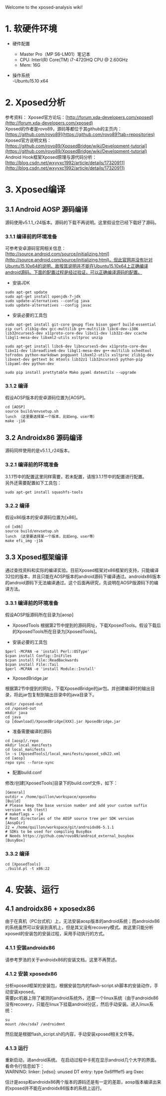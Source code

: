 Welcome to the xposed-analysis wiki!  


# 1. 软硬件环境
- 硬件配置  
    - Master Pro（MP S6-LM01）笔记本
    - CPU: Interl(R) Core(TM) i7-4720HQ CPU @ 2.60GHz
    - Mem: 16G

- 操作系统  
    -Ubuntu15.10 x64
    
# 2. Xposed分析

参考资料：
Xposed官方论坛：[http://forum.xda-developers.com/xposed](http://forum.xda-developers.com/xposed)  
Xposed的作者是rovo89，源码等都位于其github的主页内：[https://github.com/rovo89](https://github.com/rovo89?tab=repositories)  
Xposed官方说明文档：[https://github.com/rovo89/XposedBridge/wiki/Development-tutorial](https://github.com/rovo89/XposedBridge/wiki/Development-tutorial)  
Android Hook框架Xposed原理与源代码分析：[http://blog.csdn.net/wxyyxc1992/article/details/17320911](http://blog.csdn.net/wxyyxc1992/article/details/17320911)  
    
# 3. Xposed编译

## 3.1 Android AOSP 源码编译

源码使用v5.1.1_r24版本。源码的下载不再说明。这里假设您已经下载好了源码。
    
### 3.1.1 编译前的环境准备

可参考安卓源码官网相关信息：[http://source.android.com/source/initializing.html](http://source.android.com/source/initializing.html)。但此官网并没有针对Ubuntu15.10x64的说明，故按其说明并不能在Ubuntu15.10x64上正确编译android源码。下面的配置过程是经过验证，可以正确编译源码的配置。  

- 安装JDK
```
sudo apt-get update
sudo apt-get install openjdk-7-jdk
sudo update-alternatives --config java
sudo update-alternatives --config javac
```

- 安装必要的工具包
```
sudo apt-get install git-core gnupg flex bison gperf build-essential zip curl zlib1g-dev gcc-multilib g++-multilib libc6-dev-i386 lib32ncurses5-dev x11proto-core-dev libx11-dev lib32z-dev ccache libgl1-mesa-dev libxml2-utils xsltproc unzip

sudo apt-get install libc6-dev libncurses5-dev x11proto-core-dev libx11-dev libreadline6-dev libgl1-mesa-dev g++-multilib schedtool tofrodos python-markdown pngquant libxml2-utils xsltproc zlib1g-dev libxext-dev gettext bc mtools lib32z1 lib32ncurses5 python-pip libyaml-dev python-dev

sudo pip install prettytable Mako pyaml dateutils --upgrade
```

### 3.1.2 编译

假设AOSP版本的安卓源码位置为[AOSP]。  

```
cd [AOSP]
source build/envsetup.sh
lunch （这里要选择某一个版本，比如eng、user等）
make -j16
```

## 3.2 Androidx86 源码编译

源码同样使用的是v5.1.1_r24版本。

### 3.2.1 编译前的环境准备

3.1.1节中的配置这里同样需要，若未配置，请按3.1.1节中的配置进行配置。  
另外还需要配置如下工具包：  

```
sudo apt-get install squashfs-tools
```

### 3.2.2 编译

假设x86版本的安卓源码位置为[x86]。  

```
cd [x86]
source build/envsetup.sh
lunch （这里要选择某一个版本，比如eng、user等）
make efi_img -j16
```

## 3.3 Xposed框架编译

通过查找资料和实际的编译实验。目前Xposed框架对x86框架的支持，只能编译32位的版本，并且只能在AOSP版本的android源码下编译通过。androidx86版本的android源码下无法编译通过。这个后面再研究，先说明在AOSP版源码下的编译方法。  

### 3.3.1 编译前的环境准备

假设AOSP版源码所在目录为[aosp]  

- XposedTools
根据第2节中提到的源码网址，下载XposedTools。假设下载后的XposedTools所在目录为[XposedTools]。  

- 安装必要的工具包

```
$perl -MCPAN -e 'install Perl::OSType'
$cpan install Config::IniFiles
$cpan install File::ReadBackwards
$cpan install File::Tail
$perl -MCPAN -e 'install Module::Install'
```

- XposedBridge.jar

根据第2节中提到的网址，下载XposedBridge的jar包。并创建编译时的输出目录，将此jar包复制到输出目录中的java目录下。  

```
mkdir /xposed-out
cd /xposed-out
mkdir java
cd java
cp [download]/XposedBridge[XXX].jar XposedBridge.jar
```

- 准备需要编译的源码

```
cd [aosp]/.repo
mkdir local_manifests
cd local_manifests
ln -s [XposedTools]/local_manifests/xposed_sdk22.xml
cd [aosp]
repo sync --force-sync
```

- 配置build.conf

修改/创建[XposedTools]目录下的build.conf文件，如下：  

```
[General]
outdir = /home/quillon/workspace/xposedou
[Build]
# Please keep the base version number and add your custom suffix
version = 65 (test)
# makeflags = -j4
# Root directories of the AOSP source tree per SDK version
[AospDir]
22 = /home/quillon/workspace/git/androidx86-5.1.1
# SDKs to be used for compiling BusyBox
# Needs https://github.com/rovo89/android_external_busybox
[BusyBox]
```

### 3.3.2 编译

```
cd [XposedTools]
./build.pl -t x86:22
```

# 4. 安装、运行

## 4.1 androidx86 + xposedx86

由于在真机（PC台式机）上，无法安装aosp版本的android系统；而androidx86的系统虽然可以安装到真机上，但是其又没有recovery模式。故这里只能分析xposed的安装包的安装过程，采用手动执行的方式。  

### 4.1.1 安装androidx86

请参考罗浩的关于androidx86的安装文档，这里不再赘述。  

### 4.1.2 安装 xposedx86

分析xposed框架的安装包，根据安装包内的flash-script.sh脚本的安装动作，手动安装xposed。  
需要pc机器上除了被测的android系统外，还要一个linux系统（由于androidx86没有recovery，只能在linux下挂载android分区，然后手动安装。进入linux系统：  
```
su
mount /dev/sda7 /androidmnt
```
然后就是根据flash_script.sh的内容，手动安装xposed相关文件等。  

### 4.1.3 运行

重新启动，进android系统。
在启动过程中卡死在显示android几个大字的界面。看命令行信息如下：  
WARNING: linker: [vdso]: unused DT entry: type 0x6ffffef5 arg 0xec  

估计是aosp和androidx86两个版本的源码还是有一定的差距，aosp版本编译出来的xposed并不能在androidx86版本的系统上运行。  







